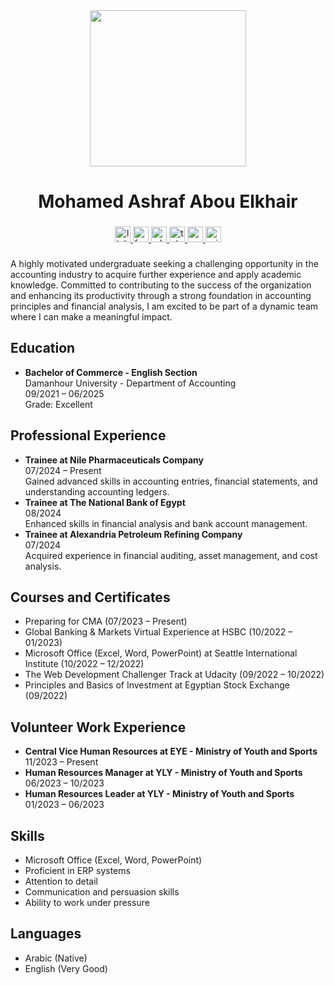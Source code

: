 <div align="center">
  <img height="250" src="https://i.postimg.cc/02zb6VY4/White-Minimalist-Corporate-Personal-Profile-Linked-In-Banner.png"  />
</div>


<!DOCTYPE html>
<html lang="en">

<body>
<div align="center">
    <h1>Mohamed Ashraf Abou Elkhair</h1>
</div>

###

<div align="center">
  <a href="https://www.linkedin.com/in/mohamedabouelkhair/" target="_blank">
    <img src="https://img.shields.io/static/v1?message=LinkedIn&logo=linkedin&label=&color=0077B5&logoColor=White&labelColor=&style=for-the-badge" height="25" alt="linkedin logo"  />
  </a>
  <a href="https://www.facebook.com/MohamedAbouEkhair/" target="_blank">
    <img src="https://img.shields.io/static/v1?message=Facebook&logo=facebook&label=&color=1877F2&logoColor=white&labelColor=&style=for-the-badge" height="25" alt="facebook logo"  />
  </a>
  <a href="https://api.whatsapp.com/send/?phone=201093359672&text&type=phone_number&app_absent=0" target="_blank">
    <img src="https://img.shields.io/static/v1?message=Whatsapp&logo=whatsapp&label=&color=25D366&logoColor=white&labelColor=&style=for-the-badge" height="25" alt="whatsapp logo"  />
  </a>
  <a href="https://t.me/MohamedAbouElkhair" target="_blank">
    <img src="https://img.shields.io/static/v1?message=Telegram&logo=telegram&label=&color=2CA5E0&logoColor=white&labelColor=&style=for-the-badge" height="25" alt="telegram logo"  />
  </a>
  <a href="https://mail.google.com/mail/?view=cm&fs=1&to=Mohammedashraf1610@gmail.com" target="_blank">
    <img src="https://img.shields.io/static/v1?message=Gmail&logo=gmail&label=&color=D14836&logoColor=white&labelColor=&style=for-the-badge" height="25" alt="gmail logo"  />
  </a>
  <a href="https://outlook.live.com/owa/?path=/mail/action/compose&to=Mohammedashraf1610@gmail.com" target="_blank">
    <img src="https://img.shields.io/static/v1?message=Outlook&logo=microsoft-outlook&label=&color=0078D4&logoColor=white&labelColor=&style=for-the-badge" height="25" alt="microsoft-outlook logo"  />
  </a>
</div>

###
  
<body>
   <p>
            A highly motivated undergraduate seeking a challenging opportunity in the accounting industry to acquire further experience and apply academic knowledge. Committed to contributing to the success of the organization and enhancing its productivity through a strong foundation in accounting principles and financial analysis, I am excited to be part of a dynamic team where I can make a meaningful impact.
        </p>


  <div class="section">
    <h2>Education</h2>
    <ul>
        <li><strong>Bachelor of Commerce - English Section</strong><br>Damanhour University - Department of Accounting<br>09/2021 – 06/2025<br>Grade: Excellent</li>
    </ul>
</div>

<div class="section">
    <h2>Professional Experience</h2>
    <ul>
        <li><strong>Trainee at Nile Pharmaceuticals Company</strong><br>07/2024 – Present<br>Gained advanced skills in accounting entries, financial statements, and understanding accounting ledgers.</li>
        <li><strong>Trainee at The National Bank of Egypt</strong><br>08/2024<br>Enhanced skills in financial analysis and bank account management.</li>
        <li><strong>Trainee at Alexandria Petroleum Refining Company</strong><br>07/2024<br>Acquired experience in financial auditing, asset management, and cost analysis.</li>
    </ul>
</div>

<div class="section">
    <h2>Courses and Certificates</h2>
    <ul>
        <li>Preparing for CMA (07/2023 – Present)</li>
        <li>Global Banking & Markets Virtual Experience at HSBC (10/2022 – 01/2023)</li>
        <li>Microsoft Office (Excel, Word, PowerPoint) at Seattle International Institute (10/2022 – 12/2022)</li>
        <li>The Web Development Challenger Track at Udacity (09/2022 – 10/2022)</li>
        <li>Principles and Basics of Investment at Egyptian Stock Exchange (09/2022)</li>
    </ul>
</div>

<div class="section">
    <h2>Volunteer Work Experience</h2>
    <ul>
        <li><strong>Central Vice Human Resources at EYE - Ministry of Youth and Sports</strong><br>11/2023 – Present</li>
        <li><strong>Human Resources Manager at YLY - Ministry of Youth and Sports</strong><br>06/2023 – 10/2023</li>
        <li><strong>Human Resources Leader at YLY - Ministry of Youth and Sports</strong><br>01/2023 – 06/2023</li>
    </ul>
</div>

<div class="section">
    <h2>Skills</h2>
    <ul>
        <li>Microsoft Office (Excel, Word, PowerPoint)</li>
        <li>Proficient in ERP systems</li>
        <li>Attention to detail</li>
        <li>Communication and persuasion skills</li>
        <li>Ability to work under pressure</li>
    </ul>
</div>

<div class="section">
    <h2>Languages</h2>
    <ul>
        <li>Arabic (Native)</li>
        <li>English (Very Good)</li>
    </ul>
</div>

</body>
</html>


<!---
MohamedAbouElkhair/MohamedAbouElkhair is a ✨ special ✨ repository because its `README.md` (this file) appears on your GitHub profile.
You can click the Preview link to take a look at your changes.
--->
